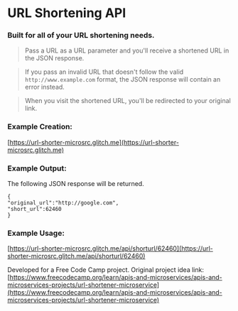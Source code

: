 
# URL Shortening API

### Built for all of your URL shortening needs.

> Pass a URL as a URL parameter and you'll receive a shortened URL in the JSON response.

> If you pass an invalid URL that doesn't follow the valid `http://www.example.com` format, the JSON response will contain an error instead.

> When you visit the shortened URL, you'll be redirected to your original link.

### Example Creation:

[https://url-shorter-microsrc.glitch.me](https://url-shorter-microsrc.glitch.me)
### Example Output:

The following JSON response will be returned.

```
{
"original_url":"http://google.com",
"short_url":62460
}
```

### Example Usage:

[https://url-shorter-microsrc.glitch.me/api/shorturl/62460](https://url-shorter-microsrc.glitch.me/api/shorturl/62460)

Developed for a Free Code Camp project. Original project idea link: [https://www.freecodecamp.org/learn/apis-and-microservices/apis-and-microservices-projects/url-shortener-microservice](https://www.freecodecamp.org/learn/apis-and-microservices/apis-and-microservices-projects/url-shortener-microservice)
